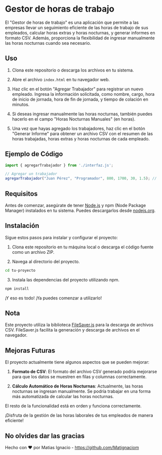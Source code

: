 # Gestor de horas de trabajo

El "Gestor de horas de trabajo" es una aplicación que permite a las empresas llevar un seguimiento eficiente de las horas de trabajo de sus empleados, calcular horas extras y horas nocturnas, y generar informes en formato CSV. Además, proporciona la flexibilidad de ingresar manualmente las horas nocturnas cuando sea necesario.

## Uso

1. Clona este repositorio o descarga los archivos en tu sistema.

2. Abre el archivo `index.html` en tu navegador web.

3. Haz clic en el botón "Agregar Trabajador" para registrar un nuevo empleado. Ingresa la información solicitada, como nombre, cargo, hora de inicio de jornada, hora de fin de jornada, y tiempo de colación en minutos.

4. Si deseas ingresar manualmente las horas nocturnas, también puedes hacerlo en el campo "Horas Nocturnas Manuales" (en horas).

5. Una vez que hayas agregado los trabajadores, haz clic en el botón "Generar Informe" para obtener un archivo CSV con el resumen de las horas trabajadas, horas extras y horas nocturnas de cada empleado.

## Ejemplo de Código

```javascript
import { agregarTrabajador } from './interfaz.js';

// Agregar un trabajador
agregarTrabajador("Juan Pérez", "Programador", 800, 1700, 30, 1.5); // Ejemplo con horas nocturnas manuales
```

## Requisitos

Antes de comenzar, asegúrate de tener [Node.js](https://nodejs.org/) y npm (Node Package Manager) instalados en tu sistema. Puedes descargarlos desde [nodejs.org](https://nodejs.org/).

## Instalación

Sigue estos pasos para instalar y configurar el proyecto:

1. Clona este repositorio en tu máquina local o descarga el código fuente como un archivo ZIP.

2. Navega al directorio del proyecto.

```bash
cd tu-proyecto
```

3. Instala las dependencias del proyecto utilizando npm.

```bash
npm install
```
¡Y eso es todo! ¡Ya puedes comenzar a utilizarlo!

## Nota

Este proyecto utiliza la biblioteca [FileSaver.js](https://github.com/eligrey/FileSaver.js/) para la descarga de archivos CSV. FileSaver.js facilita la generación y descarga de archivos en el navegador.

## Mejoras Futuras

El proyecto actualmente tiene algunos aspectos que se pueden mejorar:

1. **Formato de CSV**: El formato del archivo CSV generado podría mejorarse para que los datos se muestren en filas y columnas correctamente.

2. **Cálculo Automático de Horas Nocturnas**: Actualmente, las horas nocturnas se ingresan manualmente. Se podría trabajar en una forma más automatizada de calcular las horas nocturnas.

El resto de la funcionalidad está en orden y funciona correctamente.

¡Disfruta de la gestión de las horas laborales de tus empleados de manera eficiente!

## No olvides dar las gracias

Hecho con ❤️ por Matias Ignacio - https://github.com/Matignaciom

